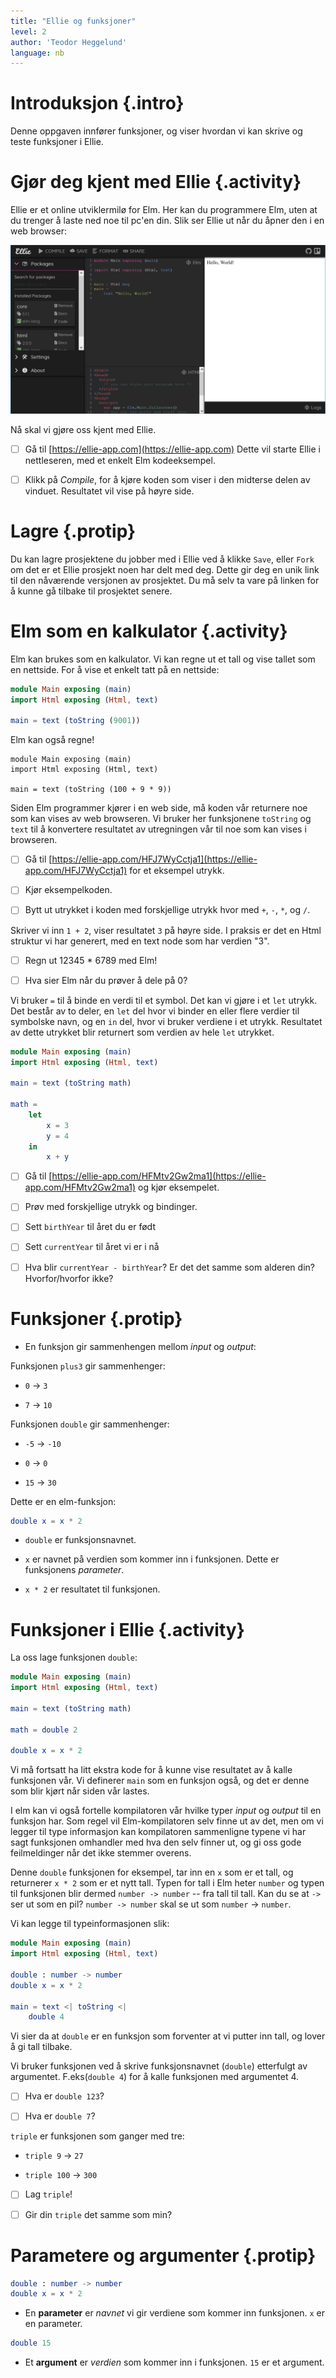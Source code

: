 ```yaml
---
title: "Ellie og funksjoner"
level: 2
author: 'Teodor Heggelund'
language: nb
---
```



# Introduksjon {.intro}

Denne oppgaven innfører funksjoner, og viser hvordan vi kan skrive og teste
funksjoner i Ellie.


# Gjør deg kjent med Ellie {.activity}

Ellie er et online utviklermilø for Elm. Her kan du programmere Elm, uten at du
trenger å laste ned noe til pc'en din. Slik ser Ellie ut når du åpner den i en
web browser:

![Bilde av programmet Ellie i nettleseren](ellie.png)

Nå skal vi gjøre oss kjent med Ellie.

- [ ] Gå til [https://ellie-app.com](https://ellie-app.com)
  Dette vil starte Ellie i nettleseren, med et enkelt Elm kodeeksempel.

- [ ] Klikk på *Compile*, for å kjøre koden som viser i den midterse delen av
  vinduet. Resultatet vil vise på høyre side.


# Lagre {.protip}

Du kan lagre prosjektene du jobber med i Ellie ved å klikke `Save`, eller `Fork`
om det er et Ellie prosjekt noen har delt med deg. Dette gir deg en unik link
til den nåværende versjonen av prosjektet. Du må selv ta vare på linken for å
kunne gå tilbake til prosjektet senere.


# Elm som en kalkulator {.activity}

Elm kan brukes som en kalkulator. Vi kan regne ut et tall og vise tallet som en
nettside. For å vise et enkelt tatt på en nettside:

```elm
module Main exposing (main)
import Html exposing (Html, text)

main = text (toString (9001))
```

Elm kan også regne!

```
module Main exposing (main)
import Html exposing (Html, text)

main = text (toString (100 + 9 * 9))
```

Siden Elm programmer kjører i en web side, må koden vår returnere noe som kan
vises av web browseren. Vi bruker her funksjonene `toString` og `text` til å
konvertere resultatet av utregningen vår til noe som kan vises i browseren.

- [ ] Gå til
      [https://ellie-app.com/HFJ7WyCctja1](https://ellie-app.com/HFJ7WyCctja1)
      for et eksempel utrykk.

- [ ] Kjør eksempelkoden.

- [ ] Bytt ut utrykket i koden med forskjellige utrykk hvor med `+`, `-`, `*`,
      og `/`.

Skriver vi inn `1 + 2`, viser resultatet `3` på høyre side. I praksis er det en
Html struktur vi har generert, med en text node som har verdien "3".

- [ ] Regn ut 12345 * 6789 med Elm!

- [ ] Hva sier Elm når du prøver å dele på 0?

Vi bruker `=` til å binde en verdi til et symbol. Det kan vi gjøre i et `let`
utrykk. Det består av to deler, en `let` del hvor vi binder en eller flere
verdier til symbolske navn, og en `in` del, hvor vi bruker verdiene i et utrykk.
Resultatet av dette utrykket blir returnert som verdien av hele `let` utrykket.

```elm
module Main exposing (main)
import Html exposing (Html, text)

main = text (toString math)

math =
    let
        x = 3
        y = 4
    in
        x + y
```

- [ ] Gå til
      [https://ellie-app.com/HFMtv2Gw2ma1](https://ellie-app.com/HFMtv2Gw2ma1)
      og kjør eksempelet.

- [ ] Prøv med forskjellige utrykk og bindinger.

- [ ] Sett `birthYear` til året du er født

- [ ] Sett `currentYear` til året vi er i nå

- [ ] Hva blir `currentYear - birthYear`? Er det det samme som alderen din?
  Hvorfor/hvorfor ikke?


# Funksjoner {.protip}

* En funksjon gir sammenhengen mellom *input* og *output*:

Funksjonen `plus3` gir sammenhenger:

* `0` → `3`

* `7` → `10`

Funksjonen `double` gir sammenhenger:

* `-5` → `-10`

* `0` → `0`

* `15` → `30`

Dette er en elm-funksjon:

```elm
double x = x * 2
```

* `double` er funksjonsnavnet.

* `x` er navnet på verdien som kommer inn i funksjonen. Dette er funksjonens
  *parameter*.

* `x * 2` er resultatet til funksjonen.


# Funksjoner i Ellie {.activity}

La oss lage funksjonen `double`:

```elm
module Main exposing (main)
import Html exposing (Html, text)

main = text (toString math)

math = double 2

double x = x * 2
```

Vi må fortsatt ha litt ekstra kode for å kunne vise resultatet av å kalle
funksjonen vår. Vi definerer `main` som en funksjon også, og det er denne som
blir kjørt når siden vår lastes.

I elm kan vi også fortelle kompilatoren vår hvilke typer *input* og *output* til
en funksjon har. Som regel vil Elm-kompilatoren selv finne ut av det, men om vi
legger til type informasjon kan kompilatoren sammenligne typene vi har sagt
funksjonen omhandler med hva den selv finner ut, og gi oss gode feilmeldinger
når det ikke stemmer overens.

Denne `double` funksjonen for eksempel, tar inn en `x` som er et tall, og
returnerer `x * 2` som er et nytt tall. Typen for tall i Elm heter `number` og
typen til funksjonen blir dermed `number -> number` -- fra tall til tall. Kan du
se at `->` ser ut som en pil? `number -> number` skal se ut som `number` →
`number`.

Vi kan legge til typeinformasjonen slik:

```elm
module Main exposing (main)
import Html exposing (Html, text)

double : number -> number
double x = x * 2

main = text <| toString <|
    double 4
```

Vi sier da at `double` er en funksjon som forventer at vi putter inn tall, og
lover å gi tall tilbake.

Vi bruker funksjonen ved å skrive funksjonsnavnet (`double`) etterfulgt av
argumentet. F.eks(`double 4`) for å kalle funksjonen med argumentet 4.

- [ ] Hva er `double 123`?

- [ ] Hva er `double 7`?

`triple` er funksjonen som ganger med tre:

* `triple 9` → `27`

* `triple 100` → `300`

- [ ] Lag `triple`!

- [ ] Gir din `triple` det samme som min?


# Parametere og argumenter {.protip}

```elm
double : number -> number
double x = x * 2
```

* En **parameter** er *navnet* vi gir verdiene som kommer inn funksjonen. `x` er
  en parameter.

```elm
double 15
```

* Et **argument** er *verdien* som kommer inn i funksjonen. `15` er et argument.

